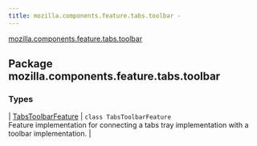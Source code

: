 ```yaml
---
title: mozilla.components.feature.tabs.toolbar - 
---
```


[mozilla.components.feature.tabs.toolbar](./index.html)

## Package mozilla.components.feature.tabs.toolbar

### Types

| [TabsToolbarFeature](-tabs-toolbar-feature/index.html) | `class TabsToolbarFeature`<br>Feature implementation for connecting a tabs tray implementation with a toolbar implementation. |

